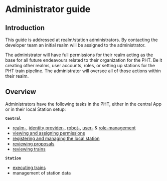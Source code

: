 # Administrator guide

## Introduction
This guide is addressed at realm/station administrators. By contacting the developer team an
initial realm will be assigned to the administrator.

The administrator will have full permissions for their realm acting as the base for all future
endeavours related to their organization for the PHT. Be it creating other realms, user accounts,
roles, or setting up stations for the PHT train pipeline.
The administrator will oversee all of those actions within their realm.

## Overview
Administrators have the following tasks in the PHT, either in the central App or in their
local Station setup:

**``Central``**
- [realm-](/guide/admin/realms), [identity provider-](/guide/admin/identity-providers), [robot-](/guide/admin/robots), [user-](/guide/admin/users) & [role-management](/guide/admin/roles)
- [viewing and assigning permissions](/guide/admin/permissions)
- [registering and managing the local station](/guide/admin/station-management)
- [reviewing proposals](/guide/admin/proposal-review)
- [reviewing trains](/guide/admin/train-review)

**`Station`**
- [executing trains](/guide/admin/train-execution)
- management of station data
